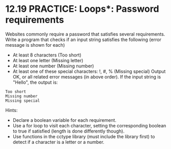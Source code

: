 # 12.19 PRACTICE: Loops*: Password requirements
Websites commonly require a password that satisfies several requirements. Write a program that checks if an input string satisfies the following (error message is shown for each)

* At least 8 characters (Too short)
* At least one letter (Missing letter)
* At least one number (Missing number)
* At least one of these special characters: !, #, % (Missing special)
Output OK, or all related error messages (in above order). If the input string is "Hello", the output is:

```
Too short
Missing number
Missing special
```
Hints:
* Declare a boolean variable for each requirement.
* Use a for loop to visit each character, setting the corresponding boolean to true if satisfied (length is done differently though).
* Use functions in the cctype library (must include the library first) to detect if a character is a letter or a number.